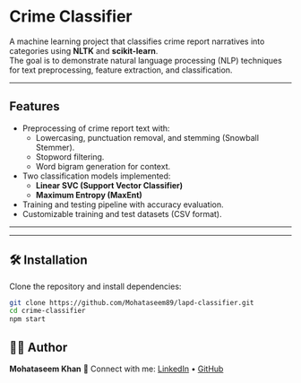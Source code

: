 # Crime Classifier  

A machine learning project that classifies crime report narratives into categories using **NLTK** and **scikit-learn**.  
The goal is to demonstrate natural language processing (NLP) techniques for text preprocessing, feature extraction, and classification.  

---

## Features  
- Preprocessing of crime report text with:  
  - Lowercasing, punctuation removal, and stemming (Snowball Stemmer).  
  - Stopword filtering.  
  - Word bigram generation for context.  
- Two classification models implemented:  
  - **Linear SVC (Support Vector Classifier)**  
  - **Maximum Entropy (MaxEnt)**  
- Training and testing pipeline with accuracy evaluation.  
- Customizable training and test datasets (CSV format).  

---


---

## 🛠 Installation  

Clone the repository and install dependencies:  

```bash
git clone https://github.com/Mohataseem89/lapd-classifier.git
cd crime-classifier
npm start

```



## 🧑‍💻 Author

**Mohataseem Khan**
📧 Connect with me: [LinkedIn](https://www.linkedin.com/in/mohataseem-khan/) • [GitHub](https://github.com/Mohataseem89)





